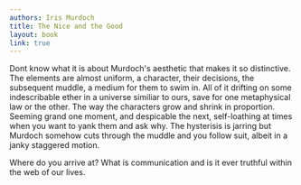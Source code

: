 ```yaml
---
authors: Iris Murdoch
title: The Nice and the Good
layout: book
link: true
---
```

Dont know what it is about Murdoch's aesthetic that makes it so distinctive. The elements are almost uniform, a character, their decisions, the subsequent muddle, a medium for them to swim in. All of it drifting on some indescribable ether in a universe similiar to ours, save for one metaphysical law or the other. The way the characters grow and shrink in proportion. Seeming grand one moment, and despicable the next, self-loathing at times when you want to yank them and ask why. The hysterisis is jarring but Murdoch somehow cuts through the muddle and you follow suit, albeit in a janky staggered motion.


Where do you arrive at? What is communication and is it ever truthful within the web of our lives.